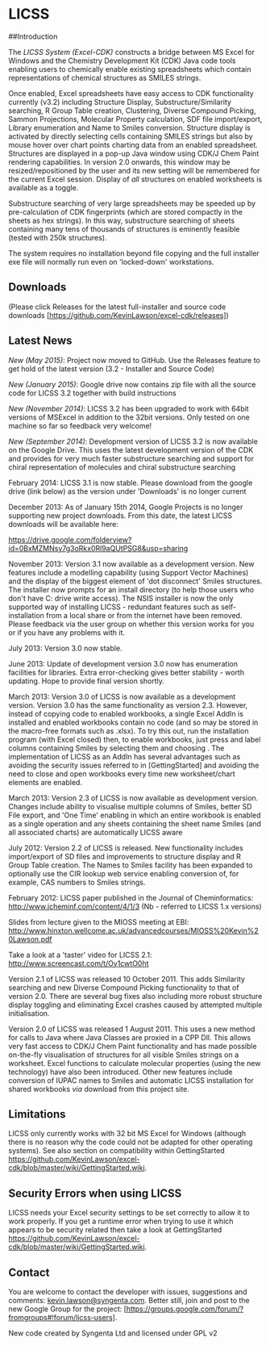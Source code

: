 # LICSS
##Introduction

The *LICSS System (Excel-CDK)* constructs a bridge between MS Excel for Windows and the Chemistry Development Kit (CDK) Java code tools enabling users to chemically enable existing spreadsheets which contain representations of chemical structures as SMILES strings.

Once enabled, Excel spreadsheets have easy access to CDK functionality currently (v3.2) including Structure Display, Substructure/Similarity searching, R Group Table creation, Clustering, Diverse Compound Picking, Sammon Projections, Molecular Property calculation, SDF file import/export, Library enumeration and Name to Smiles conversion.  Structure display is activated by directly selecting cells containing SMILES strings but also by mouse hover over chart points charting data from an enabled spreadsheet.  Structures are displayed in a pop-up Java window using CDK/J Chem Paint rendering capabilities.  In version 2.0 onwards, this window may be resized/repositioned by the user and its new setting will be remembered for the current Excel session. Display of *all* structures on enabled worksheets is available as a toggle.

Substructure searching of very large spreadsheets may be speeded up by pre-calculation of CDK fingerprints (which are stored compactly in the sheets as hex strings).  In this way, substructure searching of sheets containing many tens of thousands of structures is eminently feasible (tested with 250k structures).

The system requires no installation beyond file copying and the full installer exe file will normally run even on 'locked-down' workstations.

## Downloads
(Please click Releases for the latest full-installer and source code downloads [https://github.com/KevinLawson/excel-cdk/releases])

## Latest News
*_New (May 2015)_*:
Project now moved to GitHub. Use the Releases feature to get hold of the latest version (3.2 - Installer and Source Code)

*_New (January 2015)_*:
Google drive now contains zip file with all the source code for LICSS 3.2 together with build instructions

*_New (November 2014)_*:
LICSS 3.2 has been upgraded to work with 64bit versions of MSExcel in addition to the 32bit versions. Only tested on one machine so far so feedback very welcome!

*_New (September 2014)_*: 
Development version of LICSS 3.2 is now available on the Google Drive. This uses the latest development version of the CDK and provides for very much faster substructure searching and support for chiral representation of molecules and chiral substructure searching

February 2014: LICSS 3.1 is now stable. Please download from the google drive (link below) as the version under 'Downloads' is no longer current

December 2013: As of January 15th 2014, Google Projects is no longer supporting new project downloads. From this date, the latest LICSS downloads will be available here:

https://drive.google.com/folderview?id=0BxMZMNsy7g3oRkx0Rl9aQUtPSG8&usp=sharing

November 2013: Version 3.1 now available as a development version. New features include a modelling capability (using Support Vector Machines) and the display of the biggest element of 'dot disconnect' Smiles structures. The installer now prompts for an install directory (to help those users who don't have C: drive write access). The NSIS installer is now the only supported way of installing LICSS - redundant features such as self-installation from a local share or from the internet have been removed. Please feedback via the user group on whether this version works for you or if you have any problems with it.

July 2013: Version 3.0 now stable.

June 2013: Update of development version 3.0 now has enumeration facilities for libraries. Extra error-checking gives better stability - worth updating. Hope to provide final version shortly.

March 2013: Version 3.0 of LICSS is now available as a development version. Version 3.0 has the same functionality as version 2.3. However, instead of copying code to enabled workbooks, a single Excel AddIn is installed and enabled workbooks contain no code (and so may be stored in the macro-free formats such as .xlsx). To try this out, run the installation program (with Excel closed) then, to enable workbooks, just press <Ctrl E> and label columns containing Smiles by selecting them and choosing <Ctrl Shift M>. The implementation of LICSS as an AddIn has several advantages such as avoiding the security issues referred to in [GettingStarted] and avoiding the need to close and open workbooks every time new worksheet/chart elements are enabled.

March 2013: Version 2.3 of LICSS is now available as development version. Changes include ability to visualise multiple columns of Smiles, better SD File export, and 'One Time' enabling in which an entire workbook is enabled as a single operation and any sheets containing the sheet name Smiles (and all associated charts) are automatically LICSS aware

July 2012: Version 2.2 of LICSS is released.  New functionality includes import/export of SD files and improvements to structure display and R Group Table creation.  The Names to Smiles facility has been expanded to optionally use the CIR lookup web service enabling conversion of, for example, CAS numbers to Smiles strings.

February 2012: LICSS paper published in the Journal of Cheminformatics: http://www.jcheminf.com/content/4/1/3 (Nb - referred to LICSS 1.x versions)

Slides from lecture given to the MIOSS meeting at EBI:
http://www.hinxton.wellcome.ac.uk/advancedcourses/MIOSS%20Kevin%20Lawson.pdf

Take a look at a 'taster' video for LICSS 2.1: http://www.screencast.com/t/Oy1cwtO0ht

Version 2.1 of LICSS was released 10 October 2011. This adds Similarity searching and new Diverse Compound Picking functionality to that of version 2.0.  There are several bug fixes also including more robust structure display toggling and eliminating Excel crashes caused by attempted multiple initialisation.

Version 2.0 of LICSS was released 1 August 2011.  This uses a new method for calls to Java where Java Classes are proxied in a CPP Dll.  This allows very fast access to CDK/J Chem Paint functionality and has made possible on-the-fly visualisation of structures for all visible Smiles strings on a worksheet.  Excel functions to calculate molecular properties (using the new technology) have also been introduced.  Other new features include conversion of IUPAC names to Smiles and automatic LICSS installation for shared workbooks _via_ download from this project site.

## Limitations
LICSS only currently works with 32 bit MS Excel for Windows (although there is no reason why the code could not be adapted for other operating systems).  See also section on compatibility within GettingStarted https://github.com/KevinLawson/excel-cdk/blob/master/wiki/GettingStarted.wiki.

## Security Errors when using LICSS
LICSS needs your Excel security settings to be set correctly to allow it to work properly.  If you get a runtime error when trying to use it which appears to be security related then take a look at GettingStarted https://github.com/KevinLawson/excel-cdk/blob/master/wiki/GettingStarted.wiki.

## Contact
You are welcome to contact the developer with issues, suggestions and comments: kevin.lawson@syngenta.com.  Better still, join and post to the new Google Group for the project: [https://groups.google.com/forum/?fromgroups#!forum/licss-users].

New code created by Syngenta Ltd and licensed under GPL v2
